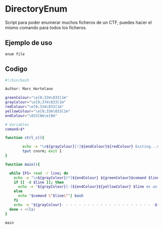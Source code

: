 # DirectoryEnum

Script para poder enumerar muchos ficheros de un CTF, puedes hacer el mismo comando para todos los ficheros.

## Ejemplo de uso
```
enum file
```


## Codigo
```bash
#!/bin/bash

Author: Marc Hortelano

greenColour="\e[0;32m\033[1m"
grayColour="\e[0;37m\033[1m"
redColour="\e[0;31m\033[1m"
yellowColour="\e[0;33m\033[1m"
endColour="\033[0m\e[0m"

# Variables 
comand=$*

function ctrl_c(){

        echo -e "\n${grayColour}[!]${endColour}${redColour} Exiting...${endColour}"; sleep 1
        tput cnorm; exit 1
}

function main(){

  while IFS= read -r line; do
    echo -e "\n${grayColour}[*]${endColour} ${greenColour}$comand $line ; ${endColour}" 
    if [[ -d $line ]]; then 
      echo -e "${grayColour}[-]${endColour}${yellowColour} $line es un directorio${endColour}"
    else
      echo "$comand \"$line\""| bash 
    fi 
    echo -e "${grayColour}- - - - - - - - - - - - - - - - - - - - - -${endColour}"
  done < <(ls)
}

main

```

